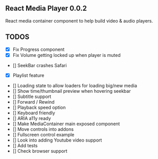 ## React Media Player 0.0.2

React media container component to help build video & audio players.

## TODOS

- [x] Fix Progress component
- [x] Fix Volume getting locked up when player is muted
- [] SeekBar crashes Safari
- [x] Playlist feature
- [] Loading state to allow loaders for loading big/new media
- [] Show time/thumbnail preview when hovering seekbar
- [] Subtitle support
- [] Forward / Rewind
- [] Playback speed option
- [] Keyboard friendly
- [] ARIA a11y ready
- [] Make MediaContainer main exposed component
- [] Move controls into addons
- [] Fullscreen control example
- [] Look into adding Youtube video support
- [] Add tests
- [] Check browser support